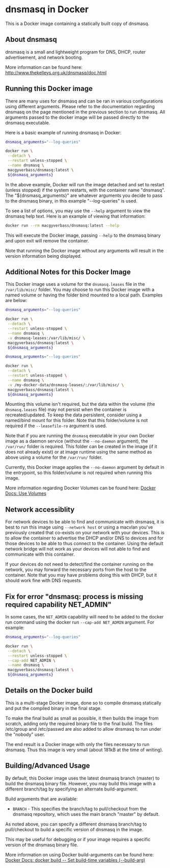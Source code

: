 # dnsmasq in Docker

This is a Docker image containing a statically built copy of dnsmasq.

## About dnsmasq

dnsmasq is a small and lightweight program for DNS, DHCP, router advertisement, and network booting.

More information can be found here: <http://www.thekelleys.org.uk/dnsmasq/doc.html>

## Running this Docker image

There are many uses for dnsmasq and can be ran in various configurations using different arguments.  Please refer to the documentation regarding dnsmasq on the page mentioned in the previous section to run dnsmasq.  All arguments passed to the docker image will be passed directly to the dnsmasq executable.

Here is a basic example of running dnsmasq in Docker:

```bash
dnsmasq_arguments="--log-queries"

docker run \
 --detach \
 --restart unless-stopped \
 --name dnsmasq \
 macgyverbass/dnsmasq:latest \
 ${dnsmasq_arguments}
```

In the above example, Docker will run the image detached and set to restart (unless stopped) if the system restarts, with the container name "dnsmasq".  The "${dnsmasq_arguments}" are whatever arguments you decide to pass to the dnsmasq binary, in this example "--log-queries" is used.

To see a list of options, you may use the `--help` argument to view the dnsmasq help text.  Here is an example of viewing that information:

```bash
docker run --rm macgyverbass/dnsmasq:latest --help
```

This will execute the Docker image, passing `--help` to the dnsmasq binary and upon exit will remove the container.

Note that running the Docker image without any arguments will result in the version information being displayed.

## Additional Notes for this Docker Image

This Docker image uses a volume for the `dnsmasq.leases` file in the `/var/lib/misc/` folder.  You may choose to run this Docker image with a named volume or having the folder bind mounted to a local path.  Examples are below:

```bash
dnsmasq_arguments="--log-queries"

docker run \
 --detach \
 --restart unless-stopped \
 --name dnsmasq \
 -v dnsmasq-leases:/var/lib/misc/ \
 macgyverbass/dnsmasq:latest \
 ${dnsmasq_arguments}
```

```bash
dnsmasq_arguments="--log-queries"

docker run \
 --detach \
 --restart unless-stopped \
 --name dnsmasq \
 -v /my-docker-data/dnsmasq-leases/:/var/lib/misc/ \
 macgyverbass/dnsmasq:latest \
 ${dnsmasq_arguments}
```

Mounting this volume isn't required, but the data within the volume (the `dnsmasq.leases` file) may not persist when the container is recreated/updated.  To keep the data persistent, consider using a named/bind mount for this folder.  Note that this folder/volume is not required if the `--leasefile-ro` argument is used.

Note that if you are running the `dnsmasq` executable in your own Docker image as a daemon service (without the `--no-daemon` argument), the `/var/run/` folder is required.  This folder can be created in the image (if it does not already exist) or at image runtime using the same method as above using a volume for the `/var/run/` folder.

Currently, this Docker image applies the `--no-daemon` argument by default in the entrypoint, so this folder/volume is not required when running this image.

More information regarding Docker Volumes can be found here: [Docker Docs: Use Volumes](https://docs.docker.com/storage/volumes/)

## Network accessiblity

For network devices to be able to find and communicate with dnsmasq, it is best to run this image using `--network host` or using a macvlan you've previously created that co-exists on your network with your devices.  This is to allow the container to advertise the DHCP and/or DNS to devices and for those devices to be able to thus connect to the container.  Using the default network bridge will not work as your devices will not able to find and communicate with this container.

If your devices do not need to detect/find the container running on the network, you may forward the necessary ports from the host to the container.  Note that you may have problems doing this with DHCP, but it should work fine with DNS requests.

## Fix for error "dnsmasq: process is missing required capability NET_ADMIN"

In some cases, the `NET_ADMIN` capability will need to be added to the docker run command using the docker run `--cap-add NET_ADMIN` argument.  For example:

```bash
dnsmasq_arguments="--log-queries"

docker run \
 --detach \
 --restart unless-stopped \
 --cap-add NET_ADMIN \
 --name dnsmasq \
 macgyverbass/dnsmasq:latest \
 ${dnsmasq_arguments}
```

## Details on the Docker build

This is a multi-stage Docker image, done so to compile dnsmasq statically and put the compiled binary in the final stage.

To make the final build as small as possible, it then builds the image from scratch, adding only the required binary file to the final build.  The files /etc/group and /etc/passwd are also added to allow dnsmasq to run under the "nobody" user.

The end result is a Docker image with only the files necessary to run dnsmasq.  Thus this image is very small (about 181kB at the time of writing).

## Building/Advanced Usage

By default, this Docker image uses the latest dnsmasq branch (master) to build the dnsmasq binary file.  However, you may build this image with a different branch/tag by specifying an alternate build-argument.

Build arguments that are available:

* `BRANCH` - This specifies the branch/tag to pull/checkout from the dnsmasq repository, which uses the main branch "master" by default.

As noted above, you can specify a different dnsmasq branch/tag to pull/checkout to build a specific version of dnsmasq in the image.

This may be useful for debugging or if your image requires a specific version of the dnsmasq binary file.

More information on using Docker build-arguments can be found here:  [Docker Docs: docker build -- Set build-time variables (--build-arg)](https://docs.docker.com/engine/reference/commandline/build/#set-build-time-variables---build-arg)
